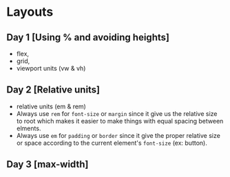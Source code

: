 # Layouts

## Day 1 [Using % and avoiding heights]

- flex,
- grid,
- viewport units (vw & vh)

## Day 2 [Relative units]

- relative units (em & rem)
- Always use `rem` for `font-size` or `margin` since it give us the relative size to root which makes
  it easier to make things with equal spacing between elments.
- Always use `em` for `padding` or `border` since it give the proper relative size or space according to the
  current element's `font-size` (ex: button).

## Day 3 [max-width]
